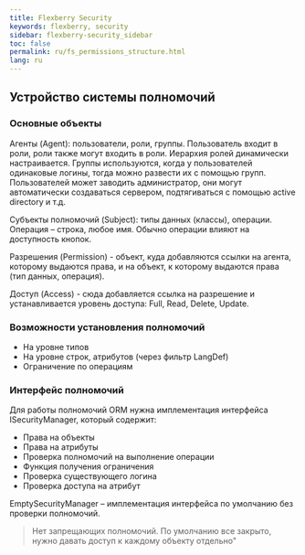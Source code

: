 ```yaml
---
title: Flexberry Security
keywords: flexberry, security
sidebar: flexberry-security_sidebar
toc: false
permalink: ru/fs_permissions_structure.html
lang: ru
---
```


## Устройство системы полномочий

### Основные объекты

Агенты (Agent): пользователи, роли, группы. Пользователь входит в роли, роли также могут входить в роли. Иерархия ролей динамически настраивается. Группы используются, когда у пользователей одинаковые логины, тогда можно развести их с помощью групп.
Пользователей может заводить администратор, они могут автоматически создаваться сервером, подтягиваться с помощью active directory и т.д.

Субъекты полномочий (Subject): типы данных (классы), операции. Операция – строка, любое имя. Обычно операции влияют на доступность кнопок.

Разрешения (Permission) - объект, куда добавляются ссылки на агента, которому выдаются права, и на объект, к которому выдаются права (тип данных, операция).

Доступ (Access) - сюда добавляется ссылка на разрешение и устанавливается уровень доступа: Full, Read, Delete, Update.

### Возможности установления полномочий

- На уровне типов
- На уровне строк, атрибутов (через фильтр LangDef)
- Ограничение по операциям

### Интерфейс полномочий

Для работы полномочий ORM нужна имплементация интерфейса ISecurityManager, который содержит:

- Права на объекты
- Права на атрибуты
- Проверка полномочий на выполнение операции
- Функция получения ограничения
- Проверка существующего логина
- Проверка доступа на атрибут

EmptySecurityManager – имплементация интерфейса по умолчанию без проверки полномочий.

> Нет запрещающих полномочий. По умолчанию все закрыто, нужно давать доступ к каждому объекту отдельно"
